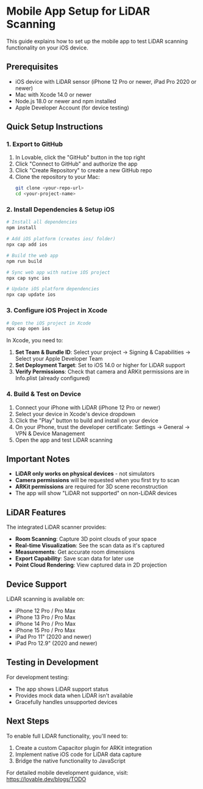 # Mobile App Setup for LiDAR Scanning

This guide explains how to set up the mobile app to test LiDAR scanning functionality on your iOS device.

## Prerequisites

- iOS device with LiDAR sensor (iPhone 12 Pro or newer, iPad Pro 2020 or newer)  
- Mac with Xcode 14.0 or newer
- Node.js 18.0 or newer and npm installed
- Apple Developer Account (for device testing)

## Quick Setup Instructions

### 1. Export to GitHub
1. In Lovable, click the "GitHub" button in the top right
2. Click "Connect to GitHub" and authorize the app
3. Click "Create Repository" to create a new GitHub repo
4. Clone the repository to your Mac:
   ```bash
   git clone <your-repo-url>
   cd <your-project-name>
   ```

### 2. Install Dependencies & Setup iOS
```bash
# Install all dependencies
npm install

# Add iOS platform (creates ios/ folder)
npx cap add ios

# Build the web app
npm run build

# Sync web app with native iOS project
npx cap sync ios

# Update iOS platform dependencies
npx cap update ios
```

### 3. Configure iOS Project in Xcode
```bash
# Open the iOS project in Xcode
npx cap open ios
```

In Xcode, you need to:
1. **Set Team & Bundle ID**: Select your project → Signing & Capabilities → Select your Apple Developer Team
2. **Set Deployment Target**: Set to iOS 14.0 or higher for LiDAR support
3. **Verify Permissions**: Check that camera and ARKit permissions are in Info.plist (already configured)

### 4. Build & Test on Device
1. Connect your iPhone with LiDAR (iPhone 12 Pro or newer)
2. Select your device in Xcode's device dropdown
3. Click the "Play" button to build and install on your device
4. On your iPhone, trust the developer certificate: Settings → General → VPN & Device Management
5. Open the app and test LiDAR scanning

## Important Notes

- **LiDAR only works on physical devices** - not simulators
- **Camera permissions** will be requested when you first try to scan
- **ARKit permissions** are required for 3D scene reconstruction
- The app will show "LiDAR not supported" on non-LiDAR devices

## LiDAR Features

The integrated LiDAR scanner provides:

- **Room Scanning**: Capture 3D point clouds of your space
- **Real-time Visualization**: See the scan data as it's captured
- **Measurements**: Get accurate room dimensions
- **Export Capability**: Save scan data for later use
- **Point Cloud Rendering**: View captured data in 2D projection

## Device Support

LiDAR scanning is available on:
- iPhone 12 Pro / Pro Max
- iPhone 13 Pro / Pro Max  
- iPhone 14 Pro / Pro Max
- iPhone 15 Pro / Pro Max
- iPad Pro 11" (2020 and newer)
- iPad Pro 12.9" (2020 and newer)

## Testing in Development

For development testing:
- The app shows LiDAR support status
- Provides mock data when LiDAR isn't available
- Gracefully handles unsupported devices

## Next Steps

To enable full LiDAR functionality, you'll need to:
1. Create a custom Capacitor plugin for ARKit integration
2. Implement native iOS code for LiDAR data capture
3. Bridge the native functionality to JavaScript

For detailed mobile development guidance, visit: https://lovable.dev/blogs/TODO